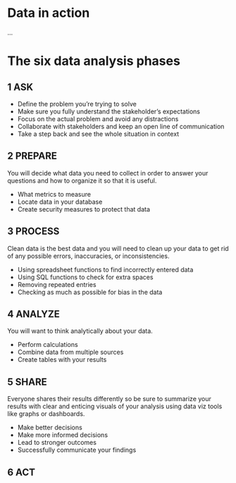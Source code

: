 <h1>Data in action</h1>
 ...
 
<h1> The six data analysis phases</h1>

<h2> 1 ASK</h2>

<ul>
 <li>Define the problem you’re trying to solve </li>
 <li>Make sure you fully understand the stakeholder’s expectations</li>
 <li>Focus on the actual problem and avoid any distractions</li>
 <li>Collaborate with stakeholders and keep an open line of communication</li>
 <li>Take a step back and see the whole situation in context</li>
 </ul>

<h2>2 PREPARE</h2>
<p>You will decide what data you need to collect in order to answer your questions and how to organize it so that it is useful.</p>
<ul>
 <li>What metrics to measure</li>
 <li>Locate data in your database</li>
 <li>Create security measures to protect that data</li>
 </ul>

<h2>3 PROCESS</h2>
<p>Clean data is the best data and you will need to clean up your data to get rid of any possible errors, inaccuracies, or inconsistencies.</p>

<ul>
 <li>Using spreadsheet functions to find incorrectly entered data </li>
 <li>Using SQL functions to check for extra spaces</li>
 <li>Removing repeated entries</li>
 <li>Checking as much as possible for bias in the data</li>
 </ul>
 
<h2>4 ANALYZE </h2>
<p>You will want to think analytically about your data.</p>
<ul>
 <li>Perform calculations</li>
 <li>Combine data from multiple sources</li>
 <li>Create tables with your results</li>
 </ul>

<h2>5 SHARE</h2>
<p>Everyone shares their results differently so be sure to summarize your results with clear and enticing visuals of your analysis using data viz tools like graphs or dashboards.</p>

<ul>
 <li>Make better decisions</li>
 <li>Make more informed decisions</li>
 <li>Lead to stronger outcomes</li>
 <li>Successfully communicate your findings</li>
 </ul>
 
<h2>6 ACT</h2>








